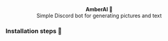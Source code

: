<div align="center"><strong>AmberAI 🤖</strong></div>
<div align="center">Simple Discord bot for generating pictures and text</div>

### Installation steps 🚩
